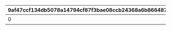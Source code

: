 |9af47ccf134db5078a14794cf87f3bae08ccb24368a6b866487b01d918782b20|af039ca8866bcefaef82222f8feb4d81c497a7e2b699068586540520efb1b172|3d751dd1ec1b851d0b47aa9a30039d1221c8690c9d4de86e1fa1b3dcd10bc930|b4b48e31323b6ed09c9f07e9152cbb02cb6e092a6fda57d03e275c4d3901a4e0|300e8be7e2845e49fe0462090e54ed5d42a2520a2bfaa0c0309702b361b89dec|9b3fd2d2f8fda4e249aa3b54e64ca847a1dd89921dc1a6a6966b87ec66fa65ea|c2991633ec2304fd7221cde4b2b17ec584328fcfe79ae92ca13747e1cf8bcaf7|be2f3a20bc34a785f596a3e683e2f98498159fa72d09bd38b7dfb049414012c8|24fcf52afe7e1b32b3b5b020ae66e9fb0fa3a6007f6c46990397102863a6f3b2|08fb1fc17107376895cb3dcf12978f86a01596704e227df5d418bd9e971cece4|95ec0299803d625dd31a6315533528e2f3984cf8fc26a541a8d036dcdc3d74dd|b2122aca528e2b547314ae4e798996cb70c99e4def3094b1926b841e8d15b9fa|56ca91bdb98bab4345ff65c1291b8d511e9a8101f43e5dd38589dcdf3ffa7281|94ca7eb62fba4f89307d11333efd15d106c5d45b591b4a00502cc50de34aade0|b6100e1bf7187229cf458e76e05debdb7d162afd26119723df21a84ec681a055|5e2781c70181a6523ac73709e732c032b767d2f8426ea51e319c9640f619765a|3d7466881bf901d0f95a149f1e7563cd1873b3fbe83025bcac033dfb913106ca|39c731f6b9abc3368ebb9eb731b3c9966811726e3b00296520d496561b562d24|5d8d51181a6b049c4bf66233b5ec06b94316dd5bb7c73b234b4cdea8718338b1|
| --- | --- | --- | --- | --- | --- | --- | --- | --- | --- | --- | --- | --- | --- | --- | --- | --- | --- | --- |
|0|二人のお手伝いの合計で200000pt獲得しよう|0|0|0|1113|200000|0|0|0|0|0|0|0|7|0|1|15|0|